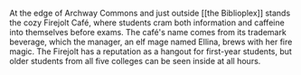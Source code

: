 At the edge of Archway Commons and just outside [[the Biblioplex]] stands the cozy Firejolt Café, where students cram both information and caffeine into themselves before exams. The café's name comes from its trademark beverage, which the manager, an elf mage named Ellina, brews with her fire magic. The Firejolt has a reputation as a hangout for first-year students, but older students from all five colleges can be seen inside at all hours.